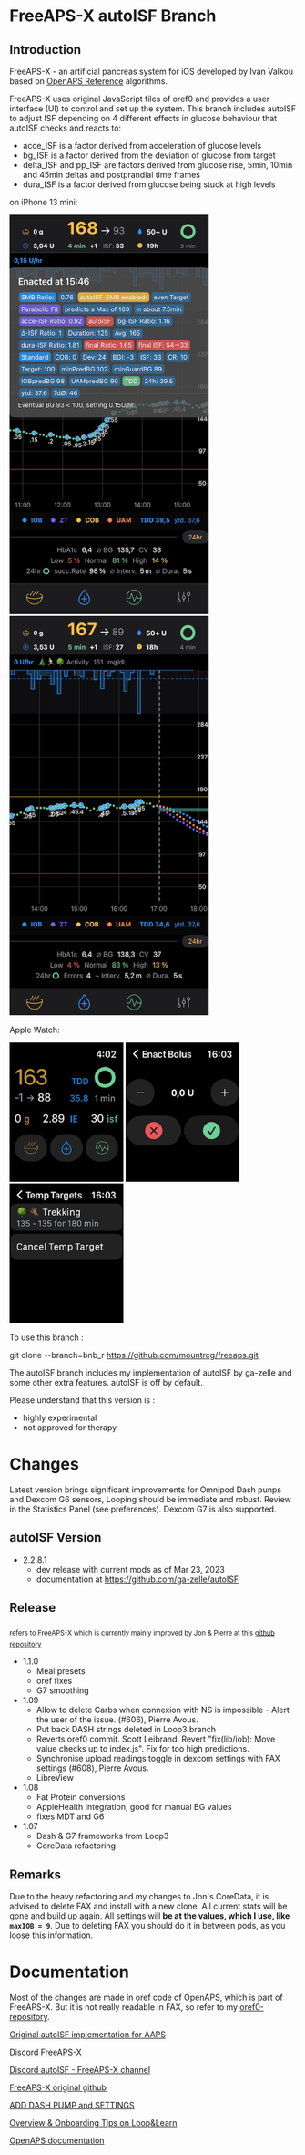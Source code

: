 # FreeAPS-X autoISF Branch

## Introduction

FreeAPS-X - an artificial pancreas system for iOS developed by Ivan Valkou based on [OpenAPS Reference](https://github.com/openaps/oref0) algorithms.

FreeAPS-X uses original JavaScript files of oref0 and provides a user interface (UI) to control and set up the system. This branch includes autoISF to adjust ISF depending on 4 different effects in glucose behaviour that autoISF checks and reacts to:
* acce_ISF is a factor derived from acceleration of glucose levels
* bg_ISF is a factor derived from the deviation of glucose from target
* delta_ISF and pp_ISF are factors derived from glucose rise, 5min, 10min and 45min deltas and postprandial time frames
* dura_ISF is a factor derived from glucose being stuck at high levels

on iPhone 13 mini:

<img src="FAX_autoISF.png"
     alt="FreeAPS-X iPhone screen"
	 width=350
	 />
<img src="FAX_autoISF2.png"
     alt="FreeAPS-X iPhone screen2"
	 width=350
	 />

Apple Watch:

<img src="FAX_appleW1.png"
     alt="AppleWatch screen"
	 width=200
	 />
<img src="FAX_appleW2.png"
     alt="AppleWatch Bolus screen"
	 width=200
	 />
<img src="FAX_appleW3.png"
     alt="AppleWatch TempTarget screen"
	 width=200
	 />

To use this branch :

git clone --branch=bnb_r https://github.com/mountrcg/freeaps.git

The autoISF branch includes my implementation of autoISF by ga-zelle and some other extra features. autoISF is off by default.

Please understand that this version is :
- highly experimental
- not approved for therapy

# Changes

Latest version brings significant improvements for Omnipod Dash punps and Dexcom G6 sensors, Looping should be immediate and robust. Review in the Statistics Panel (see preferences). Dexcom G7 is also supported.

## autoISF Version
* 2.2.8.1
	* dev release with current mods as of Mar 23, 2023
	* documentation at https://github.com/ga-zelle/autoISF

## Release
<sub>refers to FreeAPS-X which is currently mainly improved by Jon & Pierre at this [github repository](https://github.com/Jon-b-m/freeaps)</sub>
* 1.1.0
	* Meal presets
	* oref fixes
	* G7 smoothing
* 1.09
	* Allow to delete Carbs when connexion with NS is impossible - Alert the user of the issue. (#606), Pierre Avous.
	* Put back DASH strings deleted in Loop3 branch
	* Reverts oref0 commit. Scott Leibrand. Revert "fix(lib/iob): Move value checks up to index.js". Fix for too high predictions.
	* Synchronise upload readings toggle in dexcom settings with FAX settings (#608), Pierre Avous.
	* LibreView
* 1.08
	* Fat Protein conversions
	* AppleHealth Integration, good for manual BG values
	* fixes MDT and G6
* 1.07
	* Dash & G7 frameworks from Loop3
	* CoreData refactoring

## Remarks
Due to the heavy refactoring and my changes to Jon's CoreData, it is advised to delete FAX and install with a new clone. All current stats will be gone and build up again. All settings will **be at the values, which I use, like `maxIOB = 9`**. Due to deleting FAX you should do it in between pods, as you loose this information.



# Documentation

Most of the changes are made in oref code of OpenAPS, which is part of FreeAPS-X. But it is not really readable in FAX, so refer to my [oref0-repository](https://github.com/mountrcg/oref0/tree/dev_aisf_TDD).

[Original autoISF implementation for AAPS](https://github.com/ga-zelle/autoISF)

[Discord FreeAPS-X ](https://discord.com/channels/1020905149037813862/1021578455839682560)

[Discord autoISF - FreeAPS-X channel](https://discord.com/channels/953929437894803478/1025731124615458848)

[FreeAPS-X original github](https://github.com/ivalkou/freeaps)

[ADD DASH PUMP and SETTINGS](https://loopkit.github.io/loopdocs/loop-3/omnipod/)

[Overview & Onboarding Tips on Loop&Learn](https://www.loopandlearn.org/freeaps-x/)

[OpenAPS documentation](https://openaps.readthedocs.io/en/latest/)
